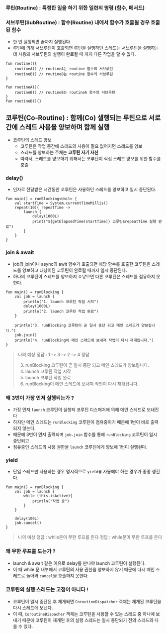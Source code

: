 ### 루틴(Routine) : 특정한 일을 하기 위한 일련의 명령 (함수, 메서드)
### 서브루틴(SubRoutine) : 함수(Routine) 내에서 함수가 호출될 경우 호출된 함수
- 한 번 실행되면 끝까지 실행된다.
- 루틴에 의해 서브루틴이 호출되면 루틴을 실행하던 스레드는 서브루틴을 실행하는데 사용돼 서브루틴의 실행이 완료될 때 까지 다른 작업을 할 수 없다.
```
fun routine(){
    routineA() // routineA는 routine 함수의 서브루틴
    routineB() // routineB는 routine 함수의 서브루틴
}

fun routineA(){
    routineB() // routineB는 routineA 함수의 서브루틴
}
fun routineB(){}
```

## 코루틴(Co-Routine) : 함께(Co) 샐행되는 루틴으로 서로간에 스레드 사용을 양보하며 함께 실행
- 코루틴의 스레드 양보
  - 코루틴은 작업 중간에 스레드의 사용이 필요 없어지면 스레드를 양보
  - 스레드를 양보하는 주체는 **코루틴 자기 자신**
  - 따라서, 스레드를 양보하기 위해서는 코루틴이 직접 스레드 양보를 위한 함수를 호출

### delay()
- 인자로 전달받은 시간동안 코루틴은 사용하던 스레드를 양보하고 일시 중단된다.
```
fun main() = runBlocking<Unit> { 
    val startTime = System.currentTimeMillis()
    repeat(10){ repeatTime ->
        launch { 
            delay(1000L)
            print("${getElapsedTime(startTime)} 코루틴$repeatTime 실행 완료")
        }
    }
}
```

 ### join & await
 - job의 join이나 async의 awit 함수가 호출되면 해당 함수를 호출한 코루틴은 스레드를 양보하고 대상이된 코루틴이 완료될 때까지 일시 중단된다.
 - 하나의 코루틴이 스레드를 양보하지 ㅇ낳으면 다른 코루틴은 스레드를 점유하지 못한다.
```
fun main() = runBlocking {
    val job = launch {
        println("1. launch 코루틴 작업 시작")
        delay(1000L)
        println("2. launch 코루틴 작업 완료")
    }

    println("3. runBlocking 코루틴이 곧 일시 중단 되고 메인 스레드가 양보됩니다.")
    job.join()
    println("4. runBlocking이 메인 스레드에 보내져 작업이 다시 재개됩니다.")
}
```
> 나의 예상 정답 : 1 -> 3 -> 2 -> 4
> 정답
> 
> 3. runBlocking 코루틴이 곧 일시 중단 되고 메인 스레드가 양보됩니다.
> 1. launch 코루틴 작업 시작
> 2. launch 코루틴 작업 완료
> 4. runBlocking이 메인 스레드에 보내져 작업이 다시 재개됩니다.

### 왜 3번이 가장 먼저 실행되는가 ?
+ 가장 먼저 `launch` 코루틴이 실행되 코루틴 디스패처에 의해 메인 스레드로 보내진다
+ 하지만 메인 스레드는 `runBlocking` 코루틴이 점유중이기 때문에 1번이 바로 출력되지 않는다.
+ 때문에 3번이 먼저 출력되며 `job.join` 함수를 통해 `runBlocking` 코루틴이 일시 중단되고 
+ 점유중인 스레드의 사용 권한을 `launch` 코루틴에게 양보해 1번이 실행된다.

### yield
- 단일 스레드만 사용하는 경우 명시적으로 `yield를` 사용해야 하는 경우가 종종 생긴다.
```
fun main() = runBlocking {
    val job = launch {
        while (this.isActive){
            println("작업 중")
        }
    }

    delay(100L)
    job.cancel()
}
```
> 나의 예상 정답 : while문이 무한 루프를 돈다
> 정답 : while문이 무한 루프를 돈다

### 왜 무한 루프를 도는가 ?
+ launch & await 같은 이유로 delay를 만나야 launch 코루틴이 실행된다.
+ 이 때 while 문 내부에서 코루틴의 사용 권한을 양보하지 않기 때문에 다시 메인 스레드로 돌아와 `cancel`을 호출하지 못한다.

### 코루틴의 실행 스레드는 고정이 아니다 !
+ 코루틴이 일시 중단된 후 재개되면 `CoroutineDispatcher` 객체는 재개된 코루틴을 다시 스레드에 보낸다.
+ 이 때, `CoroutineDispacher` 객체는 코루틴을 사용할 수 있는 스레드 중 하나에 보내기 때문에 코루틴이 재개된 후의 실행 스레드는 일시 중단되기 전의 스레드와 다를 수 있다.
